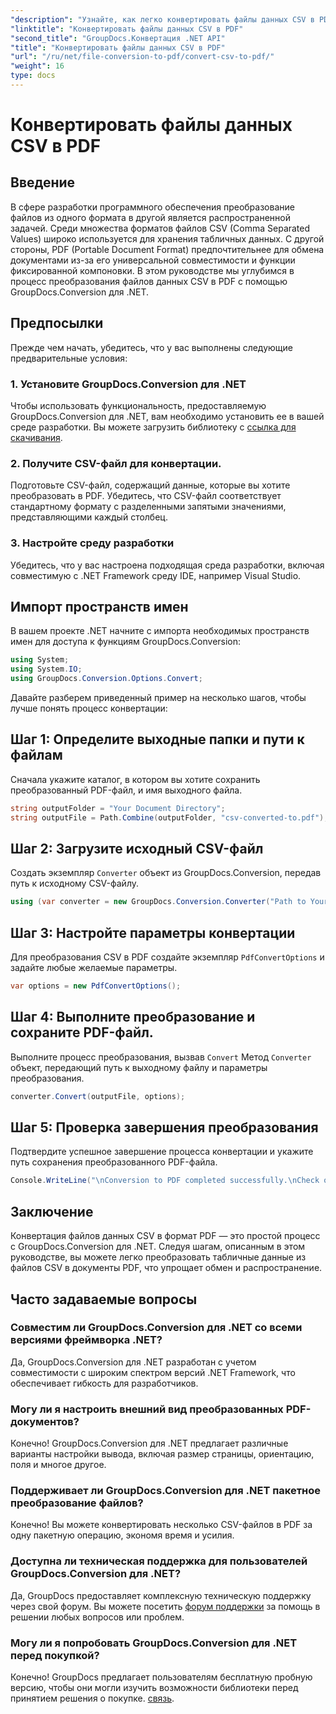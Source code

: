 ```yaml
---
"description": "Узнайте, как легко конвертировать файлы данных CSV в PDF с помощью GroupDocs.Conversion для .NET. Следуйте нашему пошаговому руководству."
"linktitle": "Конвертировать файлы данных CSV в PDF"
"second_title": "GroupDocs.Конвертация .NET API"
"title": "Конвертировать файлы данных CSV в PDF"
"url": "/ru/net/file-conversion-to-pdf/convert-csv-to-pdf/"
"weight": 16
type: docs
---
```

# Конвертировать файлы данных CSV в PDF

## Введение
В сфере разработки программного обеспечения преобразование файлов из одного формата в другой является распространенной задачей. Среди множества форматов файлов CSV (Comma Separated Values) широко используется для хранения табличных данных. С другой стороны, PDF (Portable Document Format) предпочтительнее для обмена документами из-за его универсальной совместимости и функции фиксированной компоновки. В этом руководстве мы углубимся в процесс преобразования файлов данных CSV в PDF с помощью GroupDocs.Conversion для .NET.
## Предпосылки
Прежде чем начать, убедитесь, что у вас выполнены следующие предварительные условия:
### 1. Установите GroupDocs.Conversion для .NET
Чтобы использовать функциональность, предоставляемую GroupDocs.Conversion для .NET, вам необходимо установить ее в вашей среде разработки. Вы можете загрузить библиотеку с [ссылка для скачивания](https://releases.groupdocs.com/conversion/net/).
### 2. Получите CSV-файл для конвертации.
Подготовьте CSV-файл, содержащий данные, которые вы хотите преобразовать в PDF. Убедитесь, что CSV-файл соответствует стандартному формату с разделенными запятыми значениями, представляющими каждый столбец.
### 3. Настройте среду разработки
Убедитесь, что у вас настроена подходящая среда разработки, включая совместимую с .NET Framework среду IDE, например Visual Studio.

## Импорт пространств имен
В вашем проекте .NET начните с импорта необходимых пространств имен для доступа к функциям GroupDocs.Conversion:
```csharp
using System;
using System.IO;
using GroupDocs.Conversion.Options.Convert;
```

Давайте разберем приведенный пример на несколько шагов, чтобы лучше понять процесс конвертации:
## Шаг 1: Определите выходные папки и пути к файлам
Сначала укажите каталог, в котором вы хотите сохранить преобразованный PDF-файл, и имя выходного файла.
```csharp
string outputFolder = "Your Document Directory";
string outputFile = Path.Combine(outputFolder, "csv-converted-to.pdf");
```
## Шаг 2: Загрузите исходный CSV-файл
Создать экземпляр `Converter` объект из GroupDocs.Conversion, передав путь к исходному CSV-файлу.
```csharp
using (var converter = new GroupDocs.Conversion.Converter("Path to Your CSV File"))
```
## Шаг 3: Настройте параметры конвертации
Для преобразования CSV в PDF создайте экземпляр `PdfConvertOptions` и задайте любые желаемые параметры.
```csharp
var options = new PdfConvertOptions();
```
## Шаг 4: Выполните преобразование и сохраните PDF-файл.
Выполните процесс преобразования, вызвав `Convert` Метод `Converter` объект, передающий путь к выходному файлу и параметры преобразования.
```csharp
converter.Convert(outputFile, options);
```
## Шаг 5: Проверка завершения преобразования
Подтвердите успешное завершение процесса конвертации и укажите путь сохранения преобразованного PDF-файла.
```csharp
Console.WriteLine("\nConversion to PDF completed successfully.\nCheck output in {0}", outputFolder);
```

## Заключение
Конвертация файлов данных CSV в формат PDF — это простой процесс с GroupDocs.Conversion для .NET. Следуя шагам, описанным в этом руководстве, вы можете легко преобразовать табличные данные из файлов CSV в документы PDF, что упрощает обмен и распространение.
## Часто задаваемые вопросы
### Совместим ли GroupDocs.Conversion для .NET со всеми версиями фреймворка .NET?
Да, GroupDocs.Conversion для .NET разработан с учетом совместимости с широким спектром версий .NET Framework, что обеспечивает гибкость для разработчиков.
### Могу ли я настроить внешний вид преобразованных PDF-документов?
Конечно! GroupDocs.Conversion для .NET предлагает различные варианты настройки вывода, включая размер страницы, ориентацию, поля и многое другое.
### Поддерживает ли GroupDocs.Conversion для .NET пакетное преобразование файлов?
Конечно! Вы можете конвертировать несколько CSV-файлов в PDF за одну пакетную операцию, экономя время и усилия.
### Доступна ли техническая поддержка для пользователей GroupDocs.Conversion для .NET?
Да, GroupDocs предоставляет комплексную техническую поддержку через свой форум. Вы можете посетить [форум поддержки](https://forum.groupdocs.com/c/conversion/11) за помощь в решении любых вопросов или проблем.
### Могу ли я попробовать GroupDocs.Conversion для .NET перед покупкой?
Конечно! GroupDocs предлагает пользователям бесплатную пробную версию, чтобы они могли изучить возможности библиотеки перед принятием решения о покупке. [связь](https://releases.groupdocs.com/conversion/net/).